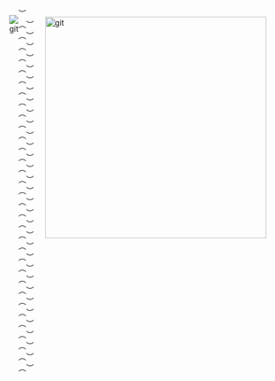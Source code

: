 <div style="display: flex;
flex-direction: row;
">
<div style="text-align: center;">

<p align="center">

  <img src="https://github.com/user-attachments/assets/a5867e1c-5111-4866-a8d1-6a1397d81db4" alt="git" />
</p>
  <br />
  <br />
</div>
 ︶︵︶︵︶︵︶︵︶︵︶︵︶︵︶︵︶︵︶︵︶︵︶︵︶︵︶︵︶︵︶︵︶︵︶︵︶︵︶︵︶︵︶︵︶︵︶︵︶︵︶︵︶︵︶︵︶︵︶︵︶︵︶︵︶
 
<div>
  <br />
<img align="right" width="400" style="margin-left: 20px;"  src="https://github.com/user-attachments/assets/8ca56733-7d1e-425c-b449-91b5cc9703dd" alt="git">
  
</div>

<p style="margin-left: 400px; margin-top: 100px;">
𝙃𝙤𝙡𝙖, ¡𝙗𝙞𝙚𝙣𝙫𝙚𝙣𝙞𝙙𝙤𝙨 𝙖 𝙢𝙞 𝙂𝙞𝙩𝙝𝙪𝙗! 🔥🔥

𝙎𝙤𝙮 𝙪𝙣𝙖 𝙙𝙚𝙨𝙖𝙧𝙧𝙤𝙡𝙡𝙖𝙙𝙤𝙧𝙖 𝙮 𝙖𝙣𝙖𝙡𝙞𝙨𝙩𝙖 𝙙𝙚 𝙨𝙤𝙛𝙩𝙬𝙖𝙧𝙚 𝙖𝙥𝙖𝙨𝙞𝙤𝙣𝙖𝙙𝙖 𝙥𝙤𝙧 𝙚𝙡 𝙢𝙪𝙣𝙙𝙤 <br /> 𝙙𝙚 𝙡𝙖 𝙥𝙧𝙤𝙜𝙧𝙖𝙢𝙖𝙘𝙞𝙤𝙣.

𝙏𝙖𝙢𝙗𝙞𝙚𝙣 𝙢𝙚 𝙜𝙪𝙨𝙩𝙖 𝙇𝙖𝙧𝙖𝙫𝙚𝙡, 𝙍𝙚𝙖𝙘𝙩 𝙮 𝙚𝙣𝙩𝙧𝙚 𝙤𝙩𝙧𝙤𝙨 <br /> 𝙢𝙖𝙨 𝙡𝙚𝙣𝙜𝙪𝙖𝙟𝙚𝙨.
<br />
 𝙚𝙨𝙩𝙤𝙮 𝙚𝙭𝙥𝙡𝙤𝙧𝙖𝙣𝙙𝙤 𝙢𝙖𝙨 𝙩𝙚𝙘𝙣𝙤𝙡𝙤𝙜𝙞𝙖𝙨 𝙙𝙚 𝙙𝙚𝙨𝙖𝙧𝙧𝙤𝙡𝙡𝙤✨✨
</p>
 <br />
  <br />

 ︶︵︶︵︶︵︶︵︶︵︶︵︶︵︶︵︶︵︶︵︶︵︶︵︶︵︶︵︶︵︶
<div style="text-align: left;">

  <p align="left">

  <img src="https://github.com/user-attachments/assets/d5f3365c-3656-40cd-9063-ba23347ab78c" alt="git"
  style="
  width: 300px;
  height: 80px;" />
  </p>

  - 🔭 Laravel
- 🌱 React
- 👯 MySql
- 🤔 Python
- 💬 Flutter
- 📫 JavaScript
- 😄 HTML
- ⚡ Tailwind
- 😎 BoosTrap
</div>



<table width="100%" align="center">
<tr>
<td align="center">
<a href="https://github.com/PaulaDev12/PeliculasPlus.git">
<strong>Visita uno de mis proyectos </strong>
  
<br />

<br />

<br />

<p>

  <img src="https://github.com/user-attachments/assets/2426cb43-4f01-4950-875a-989ae9df7e74" alt="git" />
</a>
</p>

</td>


<td align="center">
<a href="https://youtu.be/4Ur-drrnluM?si=WZCie08gb3-jcnAG">

<strong>Escucha una canción cool 😎</strong>
<br />
<br />


<p>
<img height="100" alt="Music" src="images/music.gif"> 
</a>
  <img src="https://github.com/user-attachments/assets/22967ed2-80f9-45bd-936f-46dcba921f17" alt="git" />
</p>

</td>
</tr>
</table>


# Conctame en:


## 🔗 Links
[![portfolio](https://img.shields.io/badge/my_portfolio-000?style=for-the-badge&logo=ko-fi&logoColor=white)](https://katherineoelsner.com/)
[![linkedin](https://img.shields.io/badge/linkedin-0A66C2?style=for-the-badge&logo=linkedin&logoColor=white)](https://www.linkedin.com/)
[![twitter](https://img.shields.io/badge/twitter-1DA1F2?style=for-the-badge&logo=twitter&logoColor=white)](https://twitter.com/)

